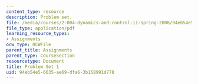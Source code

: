 ```yaml
---
content_type: resource
description: Problem set.
file: /media/courses/2-004-dynamics-and-control-ii-spring-2008/94eb54e56635ae69dfa63b168991d778_ps1.pdf
file_type: application/pdf
learning_resource_types:
- Assignments
ocw_type: OCWFile
parent_title: Assignments
parent_type: CourseSection
resourcetype: Document
title: Problem Set 1
uid: 94eb54e5-6635-ae69-dfa6-3b168991d778
---
```

